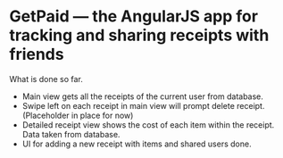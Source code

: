 # GetPaid — the AngularJS app for tracking and sharing receipts with friends

What is done so far.

- Main view gets all the receipts of the current user from database.
- Swipe left on each receipt in main view will prompt delete receipt. (Placeholder in place for now)
- Detailed receipt view shows the cost of each item within the receipt. Data taken from database.
- UI for adding a new receipt with items and shared users done.
